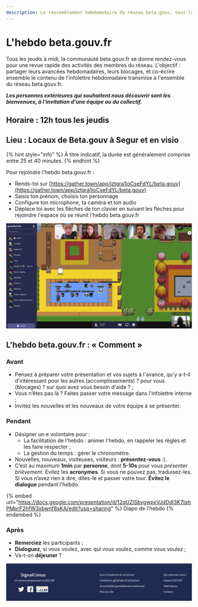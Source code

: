 ```yaml
---
description: Le rassemblement hebdomadaire du réseau beta.gouv, tous les jeudis à midi !
---
```


# L'hebdo beta.gouv.fr

Tous les jeudis à midi, la communauté beta.gouv.fr se donne rendez-vous pour une revue rapide des activités des membres du réseau. L'objectif : partager leurs avancées hebdomadaires, leurs blocages, et co-écrire ensemble le contenu de l'infolettre hebdomadaire transmise à l'ensemble du réseau beta.gouv.fr.

_**Les personnes extérieures qui souhaitent nous découvrir sont les bienvenues, à l'invitation d'une équipe ou du collectif.**_

## Horaire : 12h tous les jeudis

## Lieu : Locaux de Beta.gouv à Segur et en visio

{% hint style="info" %}
À titre indicatif, la durée est généralement comprise entre 25 et 40 minutes.
{% endhint %}

Pour rejoindre l'hebdo beta.gouv.fr :

* Rends-toi sur [https://gather.town/app/jztgra1ioCseFdYL/beta.gouv](https://gather.town/app/jztgra1ioCseFdYL/beta.gouv)
* Saisis ton prénom, choisis ton personnage
* Configure ton microphone, ta caméra et ton audio
* Déplace toi avec les flèches de ton clavier en suivant les flèches pour rejoindre l'espace où se réunit l'hebdo beta.gouv.fr

![L'hebdo beta.gouv sur Gather.Town](<../../../.gitbook/assets/image (14) (1).png>)

## L'hebdo beta.gouv.fr : « Comment »

### Avant

* Pensez à préparer votre présentation et vos sujets à l'avance, qu'y a-t-il d'intéressant pour les autres (accomplissements) ? pour vous (blocages) ? sur quoi avez vous besoin d'aide ? ;
* Vous n’êtes pas là ? Faites passer votre message dans l'infolettre interne ;
* Invitez les nouvelles et les nouveaux de votre équipe à se présenter.

### Pendant

* Désigner un·e volontaire pour :
  * La facilitation de l'hebdo : animer l'hebdo, en rappeler les règles et les faire respecter ;
  * La gestion du temps : gérer le chronomètre.
* Nouvelles, nouveaux, visiteuses, visiteurs : **présentez-vous** :).
* C’est au maximum **1min** par **personne**, dont **5-10s** pour vous _présenter brièvement._ Evitez les **acronymes**. Si vous ne pouvez pas, traduisez-les. Si vous n’avez rien à dire, dites-le et passer votre tour. **Évitez le dialogue** pendant l'hebdo.

{% embed url="https://docs.google.com/presentation/d/12qUZlSbvgwpxVJdDdl3K7tahPMprF2hfW3xbwnf8sKA/edit?usp=sharing" %}
Diapo de l'hebdo
{% endembed %}

### Après

* **Remerciez** les participants ;
* **Dialoguez**, si vous voulez, avec qui vous voulez, comme vous voulez ;
* Va-t-on **déjeuner** ?

![Avant mars 2020, nous organisions chaque semaine un Stand-up dans nos locaux](<../../../.gitbook/assets/image (14) (2) (2) (1).png>)
